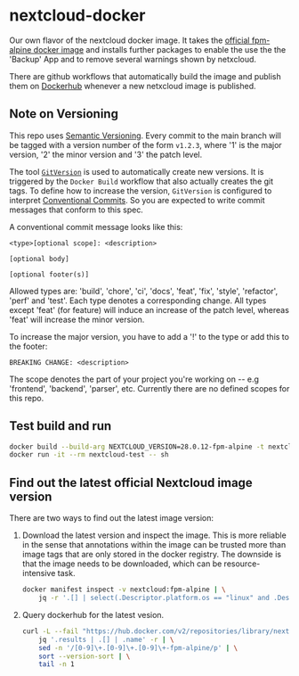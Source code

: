 # nextcloud-docker #

Our own flavor of the nextcloud docker image. It takes the
[official fpm-alpine docker image](https://hub.docker.com/_/nextcloud/) and installs further packages to enable the use
the the 'Backup' App and to remove several warnings shown by netxcloud.

There are github workflows that automatically build the image and publish them on
[Dockerhub](https://hub.docker.com/repository/docker/zalf/fairagro-nextcloud-docker/general) whenever a new netxcloud
image is published.

## Note on Versioning ##

This repo uses [Semantic Versioning](https://semver.org/). Every commit to the main branch will be tagged with a
version number of the form `v1.2.3`, where '1' is the major version, '2' the minor version and '3' the patch level.

The tool [`GitVersion`](https://gitversion.net/) is used to automatically create new versions. It is triggered by the
`Docker Build` workflow that also actually creates the git tags. To define how to increase the version, `GitVersion`
is configured to interpret [Conventional Commits](https://www.conventionalcommits.org/en/v1.0.0/). So you are expected
to write commit messages that conform to this spec.

A conventional commit message looks like this:

```text
<type>[optional scope]: <description>

[optional body]

[optional footer(s)]
```

Allowed types are: 'build', 'chore', 'ci', 'docs', 'feat', 'fix', 'style', 'refactor', 'perf' and 'test'.
Each type denotes a corresponding change. All types except 'feat' (for feature) will induce an increase of the patch level,
whereas 'feat' will increase the minor version.

To increase the major version, you have to add a '!' to the type or add this to the footer:

```text
BREAKING CHANGE: <description>
```

The scope denotes the part of your project you're working on -- e.g 'frontend', 'backend', 'parser', etc. Currently there are no defined scopes
for this repo.

## Test build and run ##

```bash
docker build --build-arg NEXTCLOUD_VERSION=28.0.12-fpm-alpine -t nextcloud-test .
docker run -it --rm nextcloud-test -- sh
```

## Find out the latest official Nextcloud image version ##

There are two ways to find out the  latest image version:

1. Download the latest version and inspect the image. This is more reliable in the sense that annotations within the image
   can be trusted more than image tags that are only stored in the docker registry. The downside
   is that the image needs to be downloaded, which can be resource-intensive task.

    ```bash
    docker manifest inspect -v nextcloud:fpm-alpine | \
        jq -r '.[] | select(.Descriptor.platform.os == "linux" and .Descriptor.platform.architecture == "amd64") | .OCIManifest.annotations["org.opencontainers.image.version"]'
    ```

2. Query dockerhub for the latest vesion.

    ```bash
    curl -L --fail "https://hub.docker.com/v2/repositories/library/nextcloud/tags/?page_size=1000" | \
        jq '.results | .[] | .name' -r | \
        sed -n '/[0-9]\+.[0-9]\+.[0-9]\+-fpm-alpine/p' | \
        sort --version-sort | \
        tail -n 1
    ```
